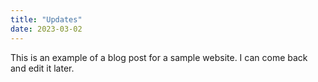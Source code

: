 ```yaml
---
title: "Updates"
date: 2023-03-02
---
```


This is an example of a blog post for a sample website. I can come back and edit it later. 
